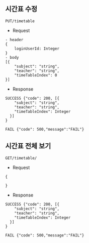 시간표 수정
-
```
PUT/timetable
```
 - Request
```
- header
{
    loginUserId: Integer
}
- body
[{
    "subject": "string",
    "teacher": "string",
    "timeTableIndex": 0
}]
```
- Response
```
SUCCESS {"code": 200, [{
    "subject": "string",
    "teacher": "string",
    "timeTableIndex": Integer
  }]
}
```
```
FAIL {"code": 500,"message":"FAIL"}
```
시간표 전체 보기
-
```
GET/timetable/
```
 - Request
```
{

}
```
- Response
```
SUCCESS {"code": 200, [{
    "subject": "string",
    "teacher": "string",
    "timeTableIndex": Integer
  }]
}
```
```
FAIL {"code": 500,"message":"FAIL"}
```